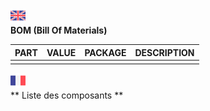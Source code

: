 ![GB](https://github.com/LaserBattle-fr/Laser-Battle/blob/master/Documentation/Images/united-kingdom.png)<br>
**BOM (Bill Of Materials)**

| **PART** | **VALUE** | **PACKAGE** | **DESCRIPTION** |
|----------|-----------|-------------|-----------------|
|          |           |             |                 |

![FR](https://github.com/LaserBattle-fr/Laser-Battle/blob/master/Documentation/Images/france.png)<br>
** Liste des composants **
